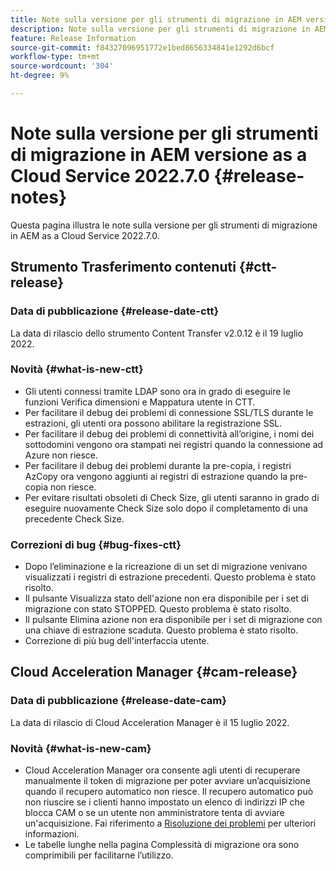 ```yaml
---
title: Note sulla versione per gli strumenti di migrazione in AEM versione as a Cloud Service 2022.7.0
description: Note sulla versione per gli strumenti di migrazione in AEM versione as a Cloud Service 2022.7.0
feature: Release Information
source-git-commit: f84327096951772e1bed8656334841e1292d6bcf
workflow-type: tm+mt
source-wordcount: '304'
ht-degree: 9%

---
```


# Note sulla versione per gli strumenti di migrazione in AEM versione as a Cloud Service 2022.7.0 {#release-notes}

Questa pagina illustra le note sulla versione per gli strumenti di migrazione in AEM as a Cloud Service 2022.7.0.

## Strumento Trasferimento contenuti {#ctt-release}

### Data di pubblicazione {#release-date-ctt}

La data di rilascio dello strumento Content Transfer v2.0.12 è il 19 luglio 2022.

### Novità {#what-is-new-ctt}

* Gli utenti connessi tramite LDAP sono ora in grado di eseguire le funzioni Verifica dimensioni e Mappatura utente in CTT.
* Per facilitare il debug dei problemi di connessione SSL/TLS durante le estrazioni, gli utenti ora possono abilitare la registrazione SSL.
* Per facilitare il debug dei problemi di connettività all’origine, i nomi dei sottodomini vengono ora stampati nei registri quando la connessione ad Azure non riesce.
* Per facilitare il debug dei problemi durante la pre-copia, i registri AzCopy ora vengono aggiunti ai registri di estrazione quando la pre-copia non riesce.
* Per evitare risultati obsoleti di Check Size, gli utenti saranno in grado di eseguire nuovamente Check Size solo dopo il completamento di una precedente Check Size.

### Correzioni di bug {#bug-fixes-ctt}

* Dopo l’eliminazione e la ricreazione di un set di migrazione venivano visualizzati i registri di estrazione precedenti. Questo problema è stato risolto.
* Il pulsante Visualizza stato dell&#39;azione non era disponibile per i set di migrazione con stato STOPPED. Questo problema è stato risolto.
* Il pulsante Elimina azione non era disponibile per i set di migrazione con una chiave di estrazione scaduta. Questo problema è stato risolto.
* Correzione di più bug dell&#39;interfaccia utente.

## Cloud Acceleration Manager {#cam-release}

### Data di pubblicazione {#release-date-cam}

La data di rilascio di Cloud Acceleration Manager è il 15 luglio 2022.

### Novità {#what-is-new-cam}

* Cloud Acceleration Manager ora consente agli utenti di recuperare manualmente il token di migrazione per poter avviare un’acquisizione quando il recupero automatico non riesce. Il recupero automatico può non riuscire se i clienti hanno impostato un elenco di indirizzi IP che blocca CAM o se un utente non amministratore tenta di avviare un&#39;acquisizione. Fai riferimento a [Risoluzione dei problemi](/help/journey-migration/content-transfer-tool/using-content-transfer-tool/ingesting-content.md#troubleshooting) per ulteriori informazioni.
* Le tabelle lunghe nella pagina Complessità di migrazione ora sono comprimibili per facilitarne l’utilizzo.

